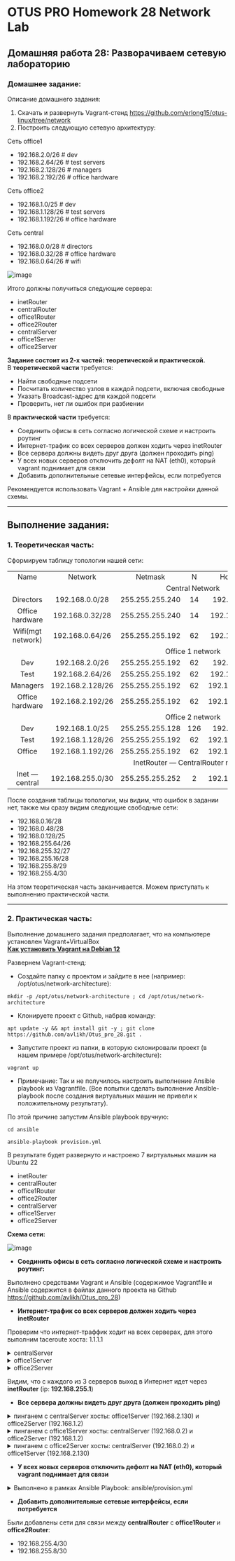 # OTUS PRO Homework 28 Network Lab

## Домашняя работа 28: Разворачиваем сетевую лабораторию

### Домашнее задание:
Описание домашнего задания:

1. Скачать и развернуть Vagrant-стенд https://github.com/erlong15/otus-linux/tree/network   
2. Построить следующую сетевую архитектуру:    
    
Сеть office1
* 192.168.2.0/26      # dev   
* 192.168.2.64/26     # test servers   
* 192.168.2.128/26    # managers   
* 192.168.2.192/26    # office hardware   
   
Сеть office2
* 192.168.1.0/25      # dev   
* 192.168.1.128/26    # test servers   
* 192.168.1.192/26    # office hardware   
   
Сеть central
* 192.168.0.0/28      # directors   
* 192.168.0.32/28     # office hardware   
* 192.168.0.64/26     # wifi   

![image](https://github.com/user-attachments/assets/1d7c7def-5383-4d01-ab23-2121df716a08)
   
Итого должны получиться следующие сервера:
*	inetRouter
*	centralRouter
*	office1Router
*	office2Router
*	centralServer
*	office1Server
*	office2Server   
   
**Задание состоит из 2-х частей: теоретической и практической.**    
В **теоретической части** требуется:   
*	Найти свободные подсети
*	Посчитать количество узлов в каждой подсети, включая свободные
*	Указать Broadcast-адрес для каждой подсети
*	Проверить, нет ли ошибок при разбиении   
   
В **практической части** требуется:    
*	Соединить офисы в сеть согласно логической схеме и настроить роутинг
*	Интернет-трафик со всех серверов должен ходить через inetRouter
*	Все сервера должны видеть друг друга (должен проходить ping)
*	У всех новых серверов отключить дефолт на NAT (eth0), который vagrant поднимает для связи
*	Добавить дополнительные сетевые интерфейсы, если потребуется    
    
Рекомендуется использовать Vagrant + Ansible для настройки данной схемы.
   
---
## Выполнение задания:
### 1. Теоретическая часть:

Сформируем таблицу топологии нашей сети:   

<table>
    <tr>
        <td align=center>Name</td>
        <td align=center>Network</td>
        <td align=center>Netmask</td>
        <td align=center>N</td>
        <td align=center>Hostmin</td>
        <td align=center>Hostmax</td>
        <td align=center>Broadcast </td>
    </tr>
    <tr>
        <td colspan="7" align=center>Central Network </td>
    </tr>
    <tr>
        <td align=center>Directors</td>
        <td align=center>192.168.0.0/28</td>
        <td align=center>255.255.255.240</td>
        <td align=center>14</td>
        <td align=center>192.168.0.1</td>
        <td align=center>192.168.0.14</td>
        <td align=center>192.168.0.15 </td>
    </tr>
    <tr>
        <td align=center>Office hardware</td>
        <td align=center>192.168.0.32/28</td>
        <td align=center>255.255.255.240</td>
        <td align=center>14</td>
        <td align=center>192.168.0.33</td>
        <td align=center>192.168.0.46</td>
        <td align=center>192.168.0.47 </td>
    </tr>
    <tr>
        <td align=center>Wifi(mgt network)</td>
        <td align=center>192.168.0.64/26</td>
        <td align=center>255.255.255.192</td>
        <td align=center>62</td>
        <td align=center>192.168.0.65</td>
        <td align=center>192.168.0.126</td>
        <td align=center>192.168.0.127 </td>
    </tr>
    <tr>
        <td colspan="7" align=center>Office 1 network </td>
    </tr>
    <tr>
        <td align=center>Dev</td>
        <td align=center>192.168.2.0/26</td>
        <td align=center>255.255.255.192</td>
        <td align=center>62</td>
        <td align=center>192.168.2.1</td>
        <td align=center>192.168.2.62</td>
        <td align=center>192.168.2.63 </td>
    </tr>
    <tr>
        <td align=center>Test</td>
        <td align=center>192.168.2.64/26</td>
        <td align=center>255.255.255.192</td>
        <td align=center>62</td>
        <td align=center>192.168.2.65</td>
        <td align=center>192.168.2.126</td>
        <td align=center>192.168.2.127 </td>
    </tr>
    <tr>
        <td align=center>Managers</td>
        <td align=center>192.168.2.128/26</td>
        <td align=center>255.255.255.192</td>
        <td align=center>62</td>
        <td align=center>192.168.2.129</td>
        <td align=center>192.168.2.190</td>
        <td align=center>192.168.2.191</td>
    </tr>
    <tr>
        <td align=center>Office hardware</td>
        <td align=center>192.168.2.192/26</td>
        <td align=center>255.255.255.192</td>
        <td align=center>62</td>
        <td align=center>192.168.2.193</td>
        <td align=center>192.168.2.254</td>
        <td align=center>192.168.2.255</td>
    </tr>
    <tr>
        <td colspan="7" align=center>Office 2 network</td>
    </tr>
    <tr>
        <td align=center>Dev</td>
        <td align=center>192.168.1.0/25</td>
        <td align=center>255.255.255.128</td>
        <td align=center>126</td>
        <td align=center>192.168.1.1</td>
        <td align=center>192.168.1.126</td>
        <td align=center>192.168.1.127</td>
    </tr>
    <tr>
        <td align=center>Test</td>
        <td align=center>192.168.1.128/26</td>
        <td align=center>255.255.255.192</td>
        <td align=center>62</td>
        <td align=center>192.168.1.129</td>
        <td align=center>192.168.1.190</td>
        <td align=center>192.168.1.191</td>
    </tr>
    <tr>
        <td align=center>Office</td>
        <td align=center>192.168.1.192/26</td>
        <td align=center>255.255.255.192</td>
        <td align=center>62</td>
        <td align=center>192.168.1.193</td>
        <td align=center>192.168.1.254</td>
        <td align=center>192.168.1.255</td>
    </tr>
    <tr>
        <td colspan="7" align=center>InetRouter — CentralRouter network</td>
    </tr>
    <tr>
        <td align=center>Inet — central</td>
        <td align=center>192.168.255.0/30</td>
        <td align=center>255.255.255.252</td>
        <td align=center>2</td>
        <td align=center>192.168.255.1</td>
        <td align=center>192.168.255.2</td>
        <td align=center>192.168.255.3</td>
    </tr>
</table>

После создания таблицы топологии, мы видим, что ошибок в задании нет, также мы сразу видим следующие свободные сети:   

*	192.168.0.16/28 
*	192.168.0.48/28
*	192.168.0.128/25
*	192.168.255.64/26
*	192.168.255.32/27
*	192.168.255.16/28
*	192.168.255.8/29  
*	192.168.255.4/30 
    
На этом теоретическая часть заканчивается. Можем приступать к выполнению практической части.

---
### 2. Практическая часть:

Выполнение домашнего задания предполагает, что на компьютере установлен Vagrant+VirtualBox   
**[Как установить Vagrant на Debian 12](https://github.com/avlikh/Install_Vagrant_Debian12/blob/main/README.md)**   

Развернем Vagrant-стенд:
  - Создайте папку с проектом и зайдите в нее (например: /opt/otus/network-architecture):
```
mkdir -p /opt/otus/network-architecture ; cd /opt/otus/network-architecture
```
  - Клонируете проект с Github, набрав команду:
```
apt update -y && apt install git -y ; git clone https://github.com/avlikh/Otus_pro_28.git .
```
  - Запустите проект из папки, в которую склонировали проект (в нашем примере /opt/otus/network-architecture):
```
vagrant up
```
* Примечание: Так и не получилось настроить выполнение Ansible playbook из Vagrantfile. (Все попытки сделать выполнение Ansible-playbook после создания виртуальных машин не привели к положительному результату).

По этой причине запустим Ansible playbook вручную:    
```
cd ansible
```
```
ansible-playbook provision.yml
```
В результате будет развернуто и настроено 7 виртуальных машин на Ubuntu 22
    
*	inetRouter
*	centralRouter
*	office1Router
*	office2Router
*	centralServer
*	office1Server
*	office2Server 

**Схема сети:**     
     
![image](https://github.com/user-attachments/assets/46d77015-7ae2-4834-9596-7fb2caef1fb4)
    
    

*	**Соединить офисы в сеть согласно логической схеме и настроить роутинг:**
    
Выполнено средствами Vagrant и Ansible (содержимое Vagrantfile и Ansible содержится в файлах данного проекта на Github https://github.com/avlikh/Otus_pro_28)     
     
*	**Интернет-трафик со всех серверов должен ходить через inetRouter**

Проверим что интернет-траффик ходит на всех серверах, для этого выполним taceroute хоста: 1.1.1.1     
     
<details>
<summary> centralServer </summary>

```
root@centralServer:~# traceroute 1.1.1.1
traceroute to 1.1.1.1 (1.1.1.1), 30 hops max, 60 byte packets
 1  _gateway (192.168.0.1)  0.458 ms  0.316 ms  0.284 ms
 2  192.168.255.1 (192.168.255.1)  0.801 ms  0.764 ms  0.735 ms
 3  10.0.2.2 (10.0.2.2)  0.987 ms  0.964 ms  0.881 ms
 4  10.68.0.1 (10.68.0.1)  1.274 ms  1.253 ms  1.231 ms
 5  79.99.20.145 (79.99.20.145)  2.431 ms  2.405 ms  2.504 ms
 6  100.105.105.201 (100.105.105.201)  2.471 ms  2.372 ms 100.105.105.197 (100.105.105.197)  2.449 ms
 7  * * 100.105.97.97 (100.105.97.97)  8.954 ms
 8  * * 176.99.136.121.inetcom.ru (176.99.136.121)  9.314 ms
 9  172.68.8.51 (172.68.8.51)  4.306 ms * 172.68.8.53 (172.68.8.53)  4.140 ms
10  one.one.one.one (1.1.1.1)  4.098 ms *  3.934 ms
```
</details>

<details>
<summary> office1Server </summary>

```
root@office1Server:~# traceroute 1.1.1.1
traceroute to 1.1.1.1 (1.1.1.1), 30 hops max, 60 byte packets
 1  _gateway (192.168.2.129)  2.375 ms  2.250 ms  2.724 ms
 2  192.168.255.9 (192.168.255.9)  4.824 ms  5.356 ms  5.316 ms
 3  192.168.255.1 (192.168.255.1)  5.273 ms  5.232 ms  5.183 ms
 4  10.0.2.2 (10.0.2.2)  5.311 ms  5.251 ms  1.971 ms
 5  10.68.0.1 (10.68.0.1)  2.032 ms  1.786 ms  1.772 ms
 6  79.99.20.145 (79.99.20.145)  7.679 ms  5.030 ms  4.509 ms
 7  100.105.105.201 (100.105.105.201)  4.399 ms  4.159 ms  5.776 ms
 8  100.105.97.97 (100.105.97.97)  6.148 ms  5.986 ms  5.692 ms
 9  * 91.203.28.243 (91.203.28.243)  49.939 ms  49.823 ms
10  * * *
11  one.one.one.one (1.1.1.1)  7.388 ms * *
```
</details>

<details>
<summary> office2Server </summary>

```
root@office2Server:~# traceroute 1.1.1.1
traceroute to 1.1.1.1 (1.1.1.1), 30 hops max, 60 byte packets
 1  _gateway (192.168.1.1)  0.654 ms  0.759 ms  0.680 ms
 2  192.168.255.5 (192.168.255.5)  1.381 ms  1.324 ms  1.638 ms
 3  192.168.255.1 (192.168.255.1)  2.180 ms  2.131 ms  2.422 ms
 4  10.0.2.2 (10.0.2.2)  3.025 ms  3.159 ms  3.271 ms
 5  10.68.0.1 (10.68.0.1)  3.743 ms  3.420 ms  3.121 ms
 6  79.99.20.145 (79.99.20.145)  3.401 ms  4.954 ms  4.667 ms
 7  100.105.105.197 (100.105.105.197)  4.644 ms 100.105.105.201 (100.105.105.201)  4.541 ms  4.298 ms
 8  100.105.97.97 (100.105.97.97)  4.881 ms  5.083 ms 100.105.97.110 (100.105.97.110)  47.832 ms
 9  * * *
10  * * *
11  * * one.one.one.one (1.1.1.1)  6.303 ms
```
</details>

Видим, что с каждого из 3 серверов выход в Интернет идет через **inetRouter** (ip: **192.168.255.1**)    
    
*	**Все сервера должны видеть друг друга (должен проходить ping)**    
    
<details>
<summary>пинганем с centralServer хосты: office1Server (192.168.2.130) и office2Server (192.168.1.2) </summary>

```
root@centralServer:~# ping -c2 192.168.2.130
PING 192.168.2.130 (192.168.2.130) 56(84) bytes of data.
64 bytes from 192.168.2.130: icmp_seq=1 ttl=62 time=3.80 ms
64 bytes from 192.168.2.130: icmp_seq=2 ttl=62 time=3.83 ms

--- 192.168.2.130 ping statistics ---
2 packets transmitted, 2 received, 0% packet loss, time 1002ms
rtt min/avg/max/mdev = 3.802/3.817/3.832/0.015 ms

root@centralServer:~# ping -c2 192.168.1.2
PING 192.168.1.2 (192.168.1.2) 56(84) bytes of data.
64 bytes from 192.168.1.2: icmp_seq=1 ttl=62 time=1.54 ms
64 bytes from 192.168.1.2: icmp_seq=2 ttl=62 time=4.13 ms

--- 192.168.1.2 ping statistics ---
2 packets transmitted, 2 received, 0% packet loss, time 1003ms
rtt min/avg/max/mdev = 1.538/2.835/4.133/1.297 ms
```
</details>

<details>
<summary>пинганем с office1Server хосты: centralServer (192.168.0.2) и office2Server (192.168.1.2) </summary>

```
root@office1Server:~# ping -c2 192.168.0.2
PING 192.168.0.2 (192.168.0.2) 56(84) bytes of data.
64 bytes from 192.168.0.2: icmp_seq=1 ttl=62 time=3.71 ms
64 bytes from 192.168.0.2: icmp_seq=2 ttl=62 time=4.12 ms

--- 192.168.0.2 ping statistics ---
2 packets transmitted, 2 received, 0% packet loss, time 1001ms
rtt min/avg/max/mdev = 3.706/3.910/4.115/0.204 ms

root@office1Server:~# ping -c2 192.168.1.2
PING 192.168.1.2 (192.168.1.2) 56(84) bytes of data.
64 bytes from 192.168.1.2: icmp_seq=1 ttl=61 time=2.16 ms
64 bytes from 192.168.1.2: icmp_seq=2 ttl=61 time=2.76 ms

--- 192.168.1.2 ping statistics ---
2 packets transmitted, 2 received, 0% packet loss, time 1002ms
rtt min/avg/max/mdev = 2.159/2.457/2.756/0.298 ms
```
</details>

<details>
<summary>пинганем с office2Server хосты: centralServer (192.168.0.2) и office1Server (192.168.2.130) </summary>

```
root@office2Server:~# ping -c2 192.168.0.2
PING 192.168.0.2 (192.168.0.2) 56(84) bytes of data.
64 bytes from 192.168.0.2: icmp_seq=1 ttl=62 time=3.69 ms
64 bytes from 192.168.0.2: icmp_seq=2 ttl=62 time=3.91 ms

--- 192.168.0.2 ping statistics ---
2 packets transmitted, 2 received, 0% packet loss, time 1002ms
rtt min/avg/max/mdev = 3.685/3.796/3.908/0.111 ms

root@office2Server:~# ping -c2 192.168.2.130
PING 192.168.2.130 (192.168.2.130) 56(84) bytes of data.
64 bytes from 192.168.2.130: icmp_seq=1 ttl=61 time=1.87 ms
64 bytes from 192.168.2.130: icmp_seq=2 ttl=61 time=5.71 ms

--- 192.168.2.130 ping statistics ---
2 packets transmitted, 2 received, 0% packet loss, time 1002ms
rtt min/avg/max/mdev = 1.867/3.787/5.708/1.920 ms
```
</details>
    
    
* **У всех новых серверов отключить дефолт на NAT (eth0), который vagrant поднимает для связи**    
    
<details>
<summary>Выполнено в рамках Ansible Playbook: ansible/provision.yml</summary>

```
# отключаем маршрут по умолчанию
  - name: disable default route
    template: 
      src: 00-installer-config.yaml
      dest: /etc/netplan/00-installer-config.yaml
      owner: root
      group: root
      mode: 0644
    when: (ansible_hostname != "inetRouter")
```
</details>    
    
* **Добавить дополнительные сетевые интерфейсы, если потребуется**
    
Были добавлены сети для связи между **centralRouter** с **office1Router** и **office2Router**: 
* 192.168.255.4/30
* 192.168.255.8/30    

